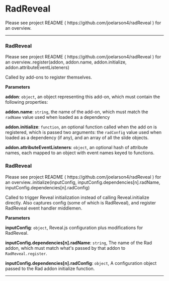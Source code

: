# RadReveal
Please see project README ( https:&#x2F;&#x2F;github.com&#x2F;joelarson4&#x2F;radReveal ) for an overview.





* * *

### RadReveal
Please see project README ( https:&#x2F;&#x2F;github.com&#x2F;joelarson4&#x2F;radReveal ) for an overview..register(addon, addon.name, addon.initialize, addon.attributeEventListeners) 

Called by add-ons to register themselves.

**Parameters**

**addon**: `object`, an object representing this add-on, which must contain the following properties:

**addon.name**: `string`, the name of the add-on, which must match the `radName` value used when loaded as a dependency

**addon.initialize**: `function`, an optional function called when the add on is registered, which is passed two arguments: the 
    `radConfig` value used when loaded as a dependency (if any), and an array of all the slide objects.

**addon.attributeEventListeners**: `object`, an optional hash of attribute names, each mapped to an object with event names keyed 
    to functions.



### RadReveal
Please see project README ( https:&#x2F;&#x2F;github.com&#x2F;joelarson4&#x2F;radReveal ) for an overview..initialize(inputConfig, inputConfig.dependencies[n].radName, inputConfig.dependencies[n].radConfig) 

Called to trigger Reveal initialization instead of calling Reveal.initialize directly.
Also captures config (some of which is RadReveal), and register RadReveal event handler middlemen.

**Parameters**

**inputConfig**: `object`, Reveal.js configuration plus modifications for RadReveal.

**inputConfig.dependencies[n].radName**: `string`, The name of the Rad addon, which must match what's passed by that addon to `RadReveal.register`.

**inputConfig.dependencies[n].radConfig**: `object`, A configuration object passed to the Rad addon initialize function.




* * *










